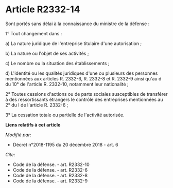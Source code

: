 # Article R2332-14

Sont portés sans délai à la connaissance du ministre de la défense : 

1° Tout changement dans : 

a) La nature juridique de l'entreprise titulaire d'une autorisation ; 

b) La nature ou l'objet de ses activités ; 

c) Le nombre ou la situation des établissements ; 

d) L'identité ou les qualités juridiques d'une ou plusieurs des personnes mentionnées aux articles R. 2332-6, R. 2332-8 et R.
2332-9 ainsi qu'au d du 10° de l'article R. 2332-10, notamment leur nationalité ; 

2° Toutes cessions d'actions ou de parts sociales susceptibles de transférer à des ressortissants étrangers le contrôle des
entreprises mentionnées au 2° du I de l'article R. 2332-6 ; 

3° La cessation totale ou partielle de l'activité autorisée.

**Liens relatifs à cet article**

_Modifié par_:

  - Décret n°2018-1195 du 20 décembre 2018 - art. 6

_Cite_:

  - Code de la défense. - art. R2332-10
  - Code de la défense. - art. R2332-6
  - Code de la défense. - art. R2332-8
  - Code de la défense. - art. R2332-9
